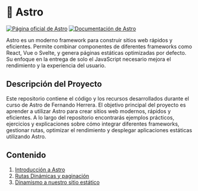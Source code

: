 # 🚀 Astro

[![Página oficial de Astro](https://img.shields.io/badge/Astro-Web-blue?logo=astro)](https://astro.build/)
[![Documentación de Astro](https://img.shields.io/badge/Documentación-Astro-blueviolet?logo=book)](https://docs.astro.build/)

Astro es un moderno framework para construir sitios web rápidos y eficientes. Permite combinar componentes de diferentes frameworks como React, Vue o Svelte, y genera páginas estáticas optimizadas por defecto. Su enfoque en la entrega de solo el JavaScript necesario mejora el rendimiento y la experiencia del usuario.

## Descripción del Proyecto

Este repositorio contiene el código y los recursos desarrollados durante el curso de Astro de Fernando Herrera. El objetivo principal del proyecto es aprender a utilizar Astro para crear sitios web modernos, rápidos y eficientes. A lo largo del repositorio encontrarás ejemplos prácticos, ejercicios y explicaciones sobre cómo integrar diferentes frameworks, gestionar rutas, optimizar el rendimiento y desplegar aplicaciones estáticas utilizando Astro.

## Contenido

1. [Introducción a Astro](./01-foundation)
2. [Rutas Dinámicas y paginación](./02-pokemon-static)
3. [Dinamismo a nuestro sitio estático](./02-pokemon-static#seccion-3-dinamismo-a-nuestro-sitio-estático)
